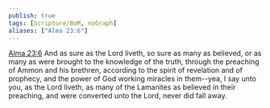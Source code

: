 ```yaml
---
publish: true
tags: [Scripture/BoM, noGraph]
aliases: ["Alma 23:6"]
---
```

[Alma 23:6](https://churchofjesuschrist.org/study/scriptures/bofm/alma/23?lang=eng&id=p6#p6) And as sure as the Lord liveth, so sure as many as believed, or as many as were brought to the knowledge of the truth, through the preaching of Ammon and his brethren, according to the spirit of revelation and of prophecy, and the power of God working miracles in them--yea, I say unto you, as the Lord liveth, as many of the Lamanites as believed in their preaching, and were converted unto the Lord, never did fall away.
